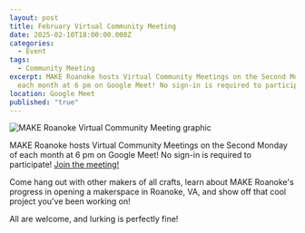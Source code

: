 ```yaml
---
layout: post
title: February Virtual Community Meeting
date: 2025-02-10T18:00:00.000Z
categories:
  - Event
tags:
  - Community Meeting
excerpt: MAKE Roanoke hosts Virtual Community Meetings on the Second Monday of
  each month at 6 pm on Google Meet! No sign-in is required to participate!
location: Google Meet
published: "true"
---
```

![MAKE Roanoke Virtual Community Meeting graphic ](/assets/images/21025-virtual-community-meeting-flyer-2.png)

MAKE Roanoke hosts Virtual Community Meetings on the Second Monday of each month at 6 pm on Google Meet! No sign-in is required to participate! [Join the meeting!](https://meet.google.com/ckf-jaic-knt?fbclid=IwZXh0bgNhZW0CMTAAAR0I87MPxEC08SRY4Sx0Wff900Qm-Yim7_sSMIk-WqTq5589seAJseGMOZc_aem_1Bo1hNJsLG4ISssxeKfDSg)

Come hang out with other makers of all crafts, learn about MAKE Roanoke's progress in opening a makerspace in Roanoke, VA, and show off that cool project you've been working on!

All are welcome, and lurking is perfectly fine!
